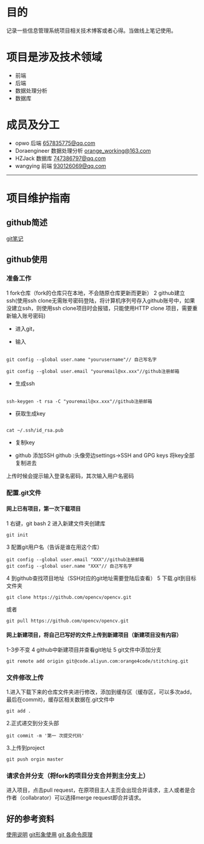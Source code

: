 # 目的
记录一些信息管理系统项目相关技术博客或者心得。当做线上笔记使用。

# 项目是涉及技术领域
* 前端
* 后端
* 数据处理分析
* 数据库

# 成员及分工
* opwo 后端 657835775@qq.com
* Doraengineer 数据处理分析 orange_working@163.com
* HZJack 数据库 747386797@qq.com
* wangying 前端 930126069@qq.com
----------
# 项目维护指南
## github简述
[git笔记](https://blog.csdn.net/weixin_42641395/article/details/82429899)
## github使用
### 准备工作
1 fork仓库（fork的仓库只在本地，不会随原仓库更新而更新）
2 github建立ssh(使用ssh clone无需账号密码登陆，将计算机序列号存入github账号中，如果没建立ssh，则使用ssh clone项目时会报错，只能使用HTTP clone 项目，需要重新输入账号密码)
* 进入git，

* 输入  

```

git config --global user.name "yourusername"// 自己写名字

git config --global user.email "youremail@xx.xxx"//github注册邮箱

```

* 生成ssh

```

ssh-keygen -t rsa -C "youremail@xx.xxx"//github注册邮箱

```

* 获取生成key

```

cat ~/.ssh/id_rsa.pub

```

* 复制key

* github 添加SSH
github :头像旁边settings->SSH and GPG keys 将key全部复制进去

上传时候会提示输入登录名密码，其次输入用户名密码


### 配置.git文件 
#### 网上已有项目，第一次下载项目
1 右键，git bash
2 进入新建文件夹创建库

```
git init
```

3 配置git用户名（告诉是谁在用这个库）
```
git config --global user.email "XXX"//github注册邮箱
git config --global user.name "XXX"// 自己写名字
```

4 到github查找项目地址（SSH对应的git地址需要登陆后查看）
5 下载.git到目标文件夹
```
git clone https://github.com/opencv/opencv.git
```
或者
```
git pull https://github.com/opencv/opencv.git
```
#### 网上新建项目，将自己已写好的文件上传到新建项目（新建项目没有内容）
1-3步不变
4 github中新建项目并查看git地址
5 git文件中添加分支
```
git remote add origin git@code.aliyun.com:orange4code/stitching.git
```
### 文件修改上传
1.进入下载下来的仓库文件夹进行修改，添加到缓存区（缓存区，可以多次add，最后在commit)，缓存区相关数据在.git文件中
```
git add .
```
2.正式递交到分支头部
```
git commit -m '第一 次提交代码'
```
3.上传到project
```
git push orgin master
```
### 请求合并分支（将fork的项目分支合并到主分支上）
进入项目，点击pull request，在原项目主人主页会出现合并请求，主人或者是合作者（collabrator）可以选择merge request即合并请求。

## 好的参考资料
[使用说明](http://blog.csdn.net/dark00800/article/details/54571859)
[git形象使用](http://rogerdudler.github.io/git-guide/index.zh.html)
[git 各命令原理](https://my.oschina.net/xdev/blog/114383)

